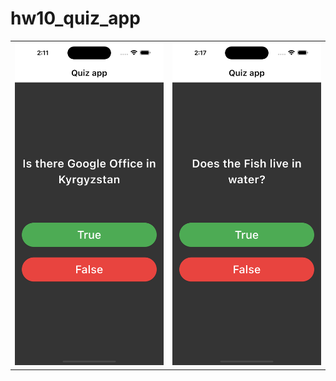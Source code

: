 # hw10_quiz_app

|                          |                            |
| :----------------------: | :------------------------: |
| ![](assets/quiz-app.png) | ![](assets/quiz-app-1.png) |

